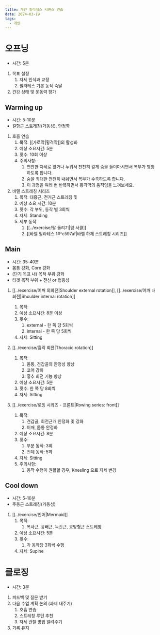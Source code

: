 ```yaml
---
title: 개인 필라테스 시퀀스 연습
date: 2024-03-19
tags:
  - 개인
---
```


# 오프닝

- 시간: 5분

1. 목표 설정
    1. 자세 인식과 교정
    2. 필라테스 기본 동작 숙달
2. 건강 상태 및 운동력 평가

## Warming up

- 시간: 5-10분
- 길항근 스트레칭(가동성), 안정화

1. 호흡 연습
    1. 목적: [[가로막|횡격막]]의 활성화
    2. 예상 소요시간: 5분
    3. 횟수: 10회 이상
    4. 주의사항:
        1. 편안한 자세로 앉거나 누워서 천천히 깊게 숨을 들이마시면서 복부가 팽창하도록 합니다.
        2. 숨을 최대한 천천히 내쉬면서 복부가 수축하도록 합니다.
        3. 이 과정을 여러 번 반복하면서 횡격막의 움직임을 느껴보세요.
2. 바렐 스트레칭 시리즈
    1. 목적: 대흉근, 전거근 스트레칭 및
    2. 예상 소요 시간: 10분
    3. 횟수: 각 부위, 동작 별 3회씩
    4. 자세: Standing
    5. 세부 동작
        1. [[../exercise/팔 돌리기|암 서클]]
        2. [[바렐 필라테스 1#^c597af|바렐 하체 스트레칭 시리즈]]

## Main

- 시간: 35-40분
- 몸통 강화, Core 강화
- (단기 목표 내) 목적 부위 강화
- 타겟 목적 부위 + 전신 or 협응성

1. [[../exercise/어깨 외회전|Shoulder external rotation]], [[../exercise/어깨 내회전|Shoulder internal rotation]]
    1. 목적:
    2. 예상 소요시간: 8분 이상
    3. 횟수:
        1. external - 한 쪽 당 5회씩
        2. internal - 한 쪽 당 5회씩
    4. 자세: Sitting

2. [[../exercise/흉곽 회전|Thoracic rotation]]
    1. 목적:
        1. 몸통, 견갑골의 안정성 향상
        2. 코어 강화
        3. 흉추 회전 기능 향상
    2. 예상 소요시간: 5분
    3. 횟수: 한 쪽 당 8회씩
    4. 자세: Sitting

3. [[../exercise/로잉 시리즈 - 프론트|Rowing series: front]]
    1. 목적:
        1. 견갑골, 회전근개 안정화 및 강화
        2. 어깨, 몸통 안정화
    2. 예상 소요시간: 8분
    3. 횟수:
        1. 부분 동작: 3회
        2. 전체 동작: 5회
    4. 자세: Sitting
    5. 주의사항:
        1. 동작 수행이 원활할 경우, Kneeling 으로 자세 변경

## Cool down

- 시간: 5-10분
- 주동근 스트레칭(가동성)

1. [[../exercise/인어|Mermaid]]
    1. 목적:
        1. 복사근, 광배근, 늑간근, 요방형근 스트레칭
    2. 예상 소요시간: 5분
    3. 횟수:
        1. 각 동작당 3회씩 수행
    4. 자세: Supine

# 클로징

- 시간: 3분

1. 피드백 및 질문 받기
2. 다음 수업 계획 논의 (과제 내주기)
    1. 호흡 연습
    2. 스트레칭 루틴 추천
    3. 자세 관찰 방법 알려주기
3. 기록 유지

